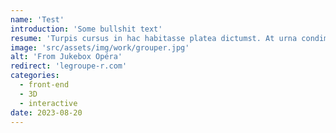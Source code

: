 ```yaml
---
name: 'Test'
introduction: 'Some bullshit text'
resume: 'Turpis cursus in hac habitasse platea dictumst. At urna condimentum mattis pellentesque. Enim lobortis scelerisque fermentum dui faucibus in ornare quam. Viverra vitae congue eu consequat ac felis donec. Ante metus dictum at tempor. Morbi enim nunc faucibus a pellentesque sit amet porttitor. Leo duis ut diam quam nulla porttitor massa.'
image: 'src/assets/img/work/grouper.jpg'
alt: 'From Jukebox Opéra'
redirect: 'legroupe-r.com'
categories:
  - front-end
  - 3D
  - interactive
date: 2023-08-20 
---
```

